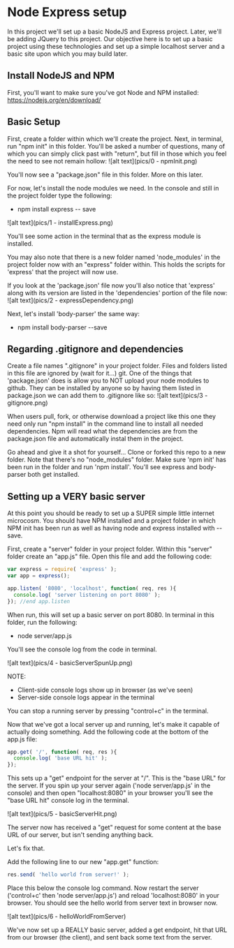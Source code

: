 Node Express setup
==================

In this project we'll set up a basic NodeJS and Express project. Later, we'll be adding JQuery to this project. Our objective here is to set up a basic project using these technologies and set up a simple localhost server and a basic site upon which you may build later.

Install NodeJS and NPM
----------------------
First, you'll want to make sure you've got Node and NPM installed: https://nodejs.org/en/download/

Basic Setup
-----------
First, create a folder within which we'll create the project. Next, in terminal, run "npm init" in this folder. You'll be asked a number of questions, many of which you can simply click past with "return", but fill in those which you feel the need to see not remain hollow:
![alt text](pics/0 - npmInit.png)

You'll now see a "package.json" file in this folder. More on this later.

For now, let's install the node modules we need. In the console and still in the project folder type the following:

* npm install express -- save

![alt text](pics/1 - installExpress.png)

You'll see some action in the terminal that as the express module is installed.

You may also note that there is a new folder named 'node_modules' in the project folder now with an "express" folder within. This holds the scripts for 'express' that the project will now use.

If you look at the 'package.json' file now you'll also notice that 'express' along with its version are listed in the 'dependencies' portion of the file now:
![alt text](pics/2 - expressDependency.png)

Next, let's install 'body-parser' the same way:

* npm install body-parser --save

Regarding .gitignore and dependencies
-------------------------------------
Create a file names ".gitignore" in your project folder. Files and folders listed in this file are ignored by (wait for it...) git. One of the things that 'package.json' does is allow you to NOT upload your node modules to github. They can be installed by anyone so by having them listed in package.json we can add them to .gitignore like so:
![alt text](pics/3 - gitignore.png)

When users pull, fork, or otherwise download a project like this one they need only run "npm install" in the command line to install all needed dependencies. Npm will read what the dependencies are from the package.json file and automatically instal them in the project.

Go ahead and give it a shot for yourself... Clone or forked this repo to a new folder. Note that there's no "node_modules" folder. Make sure 'npm init' has been run in the folder and run 'npm install'. You'll see express and body-parser both get installed.

Setting up a VERY basic server
------------------------------
At this point you should be ready to set up a SUPER simple little internet microcosm. You should have NPM installed and a project folder in which NPM init has been run as well as having node and express installed with --save.

First, create a "server" folder in your project folder. Within this "server" folder create an "app.js" file. Open this file and add the following code:

```javascript
var express = require( 'express' );
var app = express();

app.listen( '8080', 'localhost', function( req, res ){
  console.log( 'server listening on port 8080' );
}); //end app.listen
```

When run, this will set up a basic server on port 8080. In terminal in this folder, run the following:
* node server/app.js

You'll see the console log from the code in terminal.

![alt text](pics/4 - basicServerSpunUp.png)

NOTE:
* Client-side console logs show up in browser (as we've seen)
* Server-side console logs appear in the terminal

You can stop a running server by pressing "control+c" in the terminal.

Now that we've got a local server up and running, let's make it capable of actually doing something. Add the following code at the bottom of the app.js file:

```javascript
app.get( '/', function( req, res ){
  console.log( 'base URL hit' );
});
```

This sets up a "get" endpoint for the server at "/". This is the "base URL" for the server. If you spin up your server again ('node server/app.js' in the console) and then open "localhost:8080" in your browser you'll see the "base URL hit" console log in the terminal.

![alt text](pics/5 - basicServerHit.png)

The server now has received a "get" request for some content at the base URL of our server, but isn't sending anything back.

Let's fix that.

Add the following line to our new "app.get" function:
```javascript
res.send( 'hello world from server!' );
```

Place this below the console log command. Now restart the server ('control+c' then 'node server/app.js') and reload 'localhost:8080' in your browser. You should see the hello world from server text in browser now.

![alt text](pics/6 - helloWorldFromServer)

We've now set up a REALLY basic server, added a get endpoint, hit that URL from our browser (the client), and sent back some text from the server.
